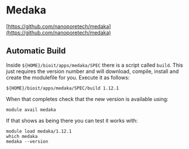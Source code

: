 # Medaka

[https://github.com/nanoporetech/medaka](https://github.com/nanoporetech/medaka)

## Automatic Build

Inside `${HOME}/bioit/apps/medaka/SPEC` there is a script called `build`. This just requires the version number and will download, compile, install and create the modulefile for you. Execute it as follows:

    ${HOME}/bioit/apps/medaka/SPEC/build 1.12.1

When that completes check that the new version is available using:

    module avail medaka

If that shows as being there you can test it works with:

    module load medaka/1.12.1
    which medaka
    medaka --version
